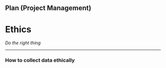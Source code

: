 ## Plan (Project Management)

# Ethics 

_Do the right thing_

____

### How to collect data ethically


